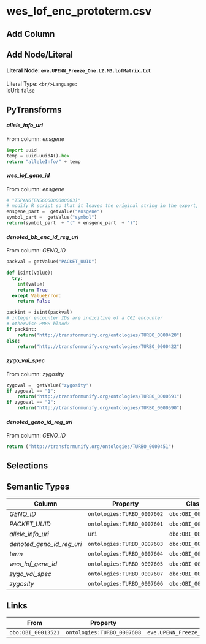 # wes_lof_enc_prototerm.csv

## Add Column

## Add Node/Literal
#### Literal Node: `eve.UPENN_Freeze_One.L2.M3.lofMatrix.txt`
Literal Type: ``
<br/>Language: ``
<br/>isUri: `false`


## PyTransforms
#### _allele_info_uri_
From column: _ensgene_
``` python
import uuid
temp = uuid.uuid4().hex
return "alleleInfo/" + temp
```

#### _wes_lof_gene_id_
From column: _ensgene_
``` python
# "TSPAN6(ENSG00000000003)"
# modify R script so that it leaves the original string in the export, instad of reconstructing it here
ensgene_part =  getValue("ensgene")
symbol_part =  getValue("symbol")
return(symbol_part  + "(" + ensgene_part  + ")")
```

#### _denoted_bb_enc_id_reg_uri_
From column: _GENO_ID_
``` python
packval = getValue("PACKET_UUID")

def isint(value):
  try:
    int(value)
    return True
  except ValueError:
    return False

packint = isint(packval)
# integer encounter IDs are indicitive of a CGI encounter
# otherwise PMBB blood?
if packint:
    return("http://transformunify.org/ontologies/TURBO_0000420")
else:
    return("http://transformunify.org/ontologies/TURBO_0000422")
```

#### _zygo_val_spec_
From column: _zygosity_
``` python
zygoval =  getValue("zygosity")
if zygoval == "1":
    return("http://transformunify.org/ontologies/TURBO_0000591")
if zygoval == "2":
    return("http://transformunify.org/ontologies/TURBO_0000590")
```

#### _denoted_geno_id_reg_uri_
From column: _GENO_ID_
``` python
return ("http://transformunify.org/ontologies/TURBO_0000451")
```


## Selections

## Semantic Types
| Column | Property | Class |
|  ----- | -------- | ----- |
| _GENO_ID_ | `ontologies:TURBO_0007602` | `obo:OBI_00013521`|
| _PACKET_UUID_ | `ontologies:TURBO_0007601` | `obo:OBI_00013521`|
| _allele_info_uri_ | `uri` | `obo:OBI_00013521`|
| _denoted_geno_id_reg_uri_ | `ontologies:TURBO_0007603` | `obo:OBI_00013521`|
| _term_ | `ontologies:TURBO_0007604` | `obo:OBI_00013521`|
| _wes_lof_gene_id_ | `ontologies:TURBO_0007605` | `obo:OBI_00013521`|
| _zygo_val_spec_ | `ontologies:TURBO_0007607` | `obo:OBI_00013521`|
| _zygosity_ | `ontologies:TURBO_0007606` | `obo:OBI_00013521`|


## Links
| From | Property | To |
|  --- | -------- | ---|
| `obo:OBI_00013521` | `ontologies:TURBO_0007608` | `eve.UPENN_Freeze_One.L2.M3.lofMatrix.txt`|

